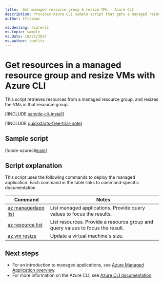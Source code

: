 ```yaml
---
title:  Get managed resource group & resize VMs - Azure CLI
description: Provides Azure CLI sample script that gets a managed resource group in an Azure Managed Application. The script resizes VMs.
author: tfitzmac

ms.devlang: azurecli
ms.topic: sample
ms.date: 10/25/2017
ms.author: tomfitz
---
```


# Get resources in a managed resource group and resize VMs with Azure CLI

This script retrieves resources from a managed resource group, and resizes the VMs in that resource group.


[!INCLUDE [sample-cli-install](../../../../includes/sample-cli-install.md)]

[!INCLUDE [quickstarts-free-trial-note](../../../../includes/quickstarts-free-trial-note.md)]

## Sample script

[!code-azurecli[main](../../../../cli_scripts/managed-applications/get-application/get-application.sh "Get application")]


## Script explanation

This script uses the following commands to deploy the managed application. Each command in the table links to command-specific documentation.

| Command | Notes |
|---|---|
| [az managedapp list](https://docs.microsoft.com/cli/azure/managedapp#az-managedapp-list) | List managed applications. Provide query values to focus the results. |
| [az resource list](https://docs.microsoft.com/cli/azure/resource#az-resource-list) | List resources. Provide a resource group and query values to focus the result. |
| [az vm resize](https://docs.microsoft.com/cli/azure/vm#az-vm-resize) | Update a virtual machine's size. |


## Next steps

* For an introduction to managed applications, see [Azure Managed Application overview](../overview.md).
* For more information on the Azure CLI, see [Azure CLI documentation](https://docs.microsoft.com/cli/azure).
